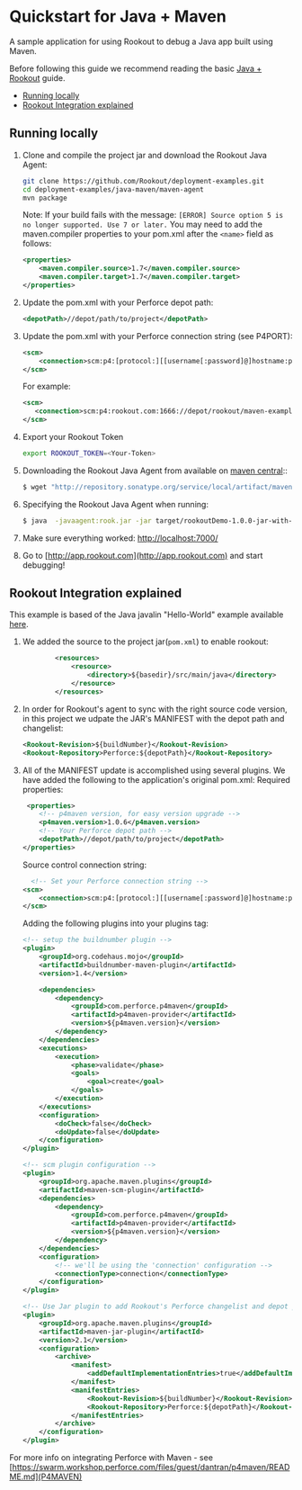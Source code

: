 # Quickstart for Java + Maven 

A sample application for using Rookout to debug a Java app built using Maven.

Before following this guide we recommend reading the basic [Java + Rookout] guide.

* [Running locally](#running-locally)
* [Rookout Integration explained](#rookout-integration-explained)

## Running locally
1. Clone and compile the project jar and download the Rookout Java Agent:
     ```bash
    git clone https://github.com/Rookout/deployment-examples.git
    cd deployment-examples/java-maven/maven-agent
    mvn package
    ```
    Note: If your build fails with the message: `[ERROR] Source option 5 is no longer supported. Use 7 or later.`  You may need to add the maven.compiler properties to your pom.xml after the `<name>` field as follows:

    ```xml
    <properties>
        <maven.compiler.source>1.7</maven.compiler.source>
        <maven.compiler.target>1.7</maven.compiler.target>
    </properties>
    ```
2. Update the pom.xml with your Perforce depot path:
    ```xml
    <depotPath>//depot/path/to/project</depotPath>
    ```
3. Update the pom.xml with your Perforce connection string (see P4PORT):
    ```xml
    <scm>
        <connection>scm:p4:[protocol:][[username[:password]@]hostname:port:]${depotPath}</connection>
    </scm>
    ```
    For example:
     ```xml
    <scm>
        <connection>scm:p4:rookout.com:1666://depot/rookout/maven-example</connection>
    </scm>
    ```
4. Export your Rookout Token
     ```bash
     export ROOKOUT_TOKEN=<Your-Token>
     ```
5. Downloading the Rookout Java Agent from available on [maven central]::
    ```bash
    $ wget "http://repository.sonatype.org/service/local/artifact/maven/redirect?r=central-proxy&g=com.rookout&a=rook&v=LATEST"  -O rook.jar
    ```  
6. Specifying the Rookout Java Agent when running:
    ```bash
    $ java  -javaagent:rook.jar -jar target/rookoutDemo-1.0.0-jar-with-dependencies.jar
    ```

7. Make sure everything worked: [http://localhost:7000/](http://localhost:7000/hello)

8. Go to [http://app.rookout.com](http://app.rookout.com) and start debugging! 

## Rookout Integration explained

This example is based of the Java javalin "Hello-World" example available [here].

1. We added the source to the project jar(`pom.xml`) to enable rookout:
    ```xml
            <resources>
                <resource>
                    <directory>${basedir}/src/main/java</directory>
                </resource>
            </resources>
 
   ```
2. In order for Rookout's agent to sync with the right source code version, in this project we udpate the JAR's MANIFEST with the depot path and changelist:
    ```xml
    <Rookout-Revision>${buildNumber}</Rookout-Revision>
    <Rookout-Repository>Perforce:${depotPath}</Rookout-Repository>
    ```
3. All of the MANIFEST update is accomplished using several plugins. We have added the following to the application's original pom.xml:
    Required properties:    
    ```xml
     <properties>
        <!-- p4maven version, for easy version upgrade -->
        <p4maven.version>1.0.6</p4maven.version>
        <!-- Your Perforce depot path -->
        <depotPath>//depot/path/to/project</depotPath>
    </properties>
    ```
    Source control connection string:
    ```xml
      <!-- Set your Perforce connection string -->
    <scm>
        <connection>scm:p4:[protocol:][[username[:password]@]hostname:port:]${depotPath}</connection>
    </scm>
    ```
    Adding the following plugins into your plugins tag:
    ```xml
    <!-- setup the buildnumber plugin -->
    <plugin>
        <groupId>org.codehaus.mojo</groupId>
        <artifactId>buildnumber-maven-plugin</artifactId>
        <version>1.4</version>

        <dependencies>
            <dependency>
                <groupId>com.perforce.p4maven</groupId>
                <artifactId>p4maven-provider</artifactId>
                <version>${p4maven.version}</version>
            </dependency>
        </dependencies>
        <executions>
            <execution>
                <phase>validate</phase>
                <goals>
                    <goal>create</goal>
                </goals>
            </execution>
        </executions>
        <configuration>
            <doCheck>false</doCheck>
            <doUpdate>false</doUpdate>
        </configuration>
    </plugin>

    <!-- scm plugin configuration -->
    <plugin>
        <groupId>org.apache.maven.plugins</groupId>
        <artifactId>maven-scm-plugin</artifactId>
        <dependencies>
            <dependency>
                <groupId>com.perforce.p4maven</groupId>
                <artifactId>p4maven-provider</artifactId>
                <version>${p4maven.version}</version>
            </dependency>
        </dependencies>
        <configuration>
            <!-- we'll be using the 'connection' configuration -->
            <connectionType>connection</connectionType>
        </configuration>
    </plugin>

    <!-- Use Jar plugin to add Rookout's Perforce changelist and depot path -->
    <plugin>
        <groupId>org.apache.maven.plugins</groupId>
        <artifactId>maven-jar-plugin</artifactId>
        <version>2.1</version>
        <configuration>
            <archive>
                <manifest>
                    <addDefaultImplementationEntries>true</addDefaultImplementationEntries>
                </manifest>
                <manifestEntries>                            
                    <Rookout-Revision>${buildNumber}</Rookout-Revision>
                    <Rookout-Repository>Perforce:${depotPath}</Rookout-Repository>
                </manifestEntries>
            </archive>
        </configuration>
    </plugin>
    ```
For more info on integrating Perforce with Maven - see [https://swarm.workshop.perforce.com/files/guest/dantran/p4maven/README.md](P4MAVEN)

[Java + Rookout]: https://docs.rookout.com/docs/sdk-setup.html
[here]: https://github.com/tipsy/javalin/
[maven central]: https://mvnrepository.com/artifact/com.rookout/rook
